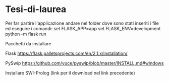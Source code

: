 # Tesi-di-laurea

Per far partire l'applicazione
andare nel folder dove sono stati inseriti i file ed eseguire i comandi:
set FLASK_APP=app
set FLASK_ENV=development
python -m flask run


Pacchetti da installare

Flask
https://flask.palletsprojects.com/en/2.1.x/installation/

PySwip 
https://github.com/yuce/pyswip/blob/master/INSTALL.md#windows 

Installare SWI-Prolog (link per il download nel link precedente)
